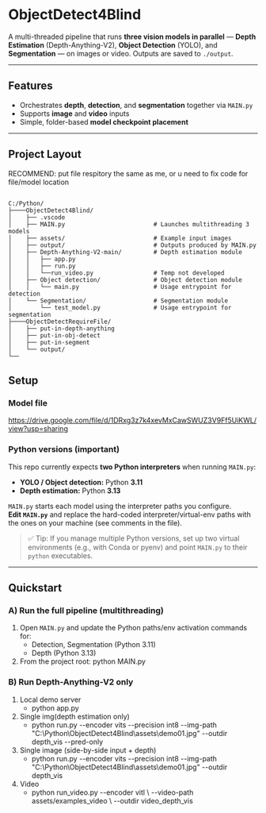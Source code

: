 # ObjectDetect4Blind

A multi-threaded pipeline that runs **three vision models in parallel** — **Depth Estimation** (Depth-Anything-V2), **Object Detection** (YOLO), and **Segmentation** — on images or video. Outputs are saved to `./output`.

---

## Features
- Orchestrates **depth**, **detection**, and **segmentation** together via `MAIN.py`
- Supports **image** and **video** inputs
- Simple, folder-based **model checkpoint placement**

---

## Project Layout

RECOMMEND: put file respitory the same as me, or u need to fix code for file/model location
```text

C:/Python/
├────ObjectDetect4Blind/
│    ├── .vscode
│    ├── MAIN.py                         # Launches multithreading 3 models
│    ├── assets/                         # Example input images
│    ├── output/                         # Outputs produced by MAIN.py
│    ├── Depth-Anything-V2-main/         # Depth estimation module
│    │   ├── app.py
│    │   ├── run.py
│    │   └──run_video.py                 # Temp not developed
│    ├── Object detection/               # Object detection module
│    │   └── main.py                     # Usage entrypoint for detection
│    └── Segmentation/                   # Segmentation module
│        └── test_model.py               # Usage entrypoint for segmentation
├────ObjectDetectRequireFile/
│    ├── put-in-depth-anything
│    ├── put-in-obj-detect                   
│    ├── put-in-segment                   
│    └── output/ 
└──
```

## Setup

### Model file
https://drive.google.com/file/d/1DRxg3z7k4xevMxCawSWUZ3V9Ff5UiKWL/view?usp=sharing

### Python versions (important)
This repo currently expects **two Python interpreters** when running `MAIN.py`:
- **YOLO / Object detection:** Python **3.11**
- **Depth estimation:** Python **3.13**

`MAIN.py` starts each model using the interpreter paths you configure.  
**Edit `MAIN.py`** and replace the hard-coded interpreter/virtual-env paths with the ones on your machine (see comments in the file).

> ✅ Tip: If you manage multiple Python versions, set up two virtual environments (e.g., with Conda or pyenv) and point `MAIN.py` to their `python` executables.

---

## Quickstart

### A) Run the full pipeline (multithreading)
1. Open `MAIN.py` and update the Python paths/env activation commands for:
   - Detection, Segmentation (Python 3.11)
   - Depth (Python 3.13)
2. From the project root:
   python MAIN.py

### B) Run Depth-Anything-V2 only
1. Local demo server
    - python app.py
2. Single img(depth estimation only)
    - python run.py --encoder vits --precision int8 --img-path "C:\Python\ObjectDetect4Blind\assets\demo01.jpg" --outdir depth_vis --pred-only
3. Single image (side-by-side input + depth)
    - python run.py --encoder vits --precision int8 --img-path "C:\Python\ObjectDetect4Blind\assets\demo01.jpg" --outdir depth_vis
4. Video
    - python run_video.py --encoder vitl \ --video-path assets/examples_video \ --outdir video_depth_vis
